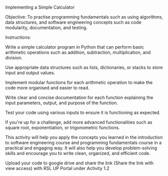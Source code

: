Implementing a Simple Calculator

Objective: To practise programming fundamentals such as using algorithms, data structures, and software engineering concepts such as code modularity, documentation, and testing.

Instructions:



Write a simple calculator program in Python that can perform basic arithmetic operations such as addition, subtraction, multiplication, and division.

Use appropriate data structures such as lists, dictionaries, or stacks to store input and output values.

Implement modular functions for each arithmetic operation to make the code more organised and easier to read.

Write clear and concise documentation for each function explaining the input parameters, output, and purpose of the function.

Test your code using various inputs to ensure it is functioning as expected.

If you're up for a challenge, add more advanced functionalities such as square root, exponentiation, or trigonometric functions.

This activity will help you apply the concepts you learned in the introduction to software engineering course and programming fundamentals course in a practical and engaging way. It will also help you develop problem-solving skills and encourage you to write clean, organized, and efficient code.

Upload your code to google drive and share the link (Share the link with view access) with RSL UP Portal under Activity 1.2
